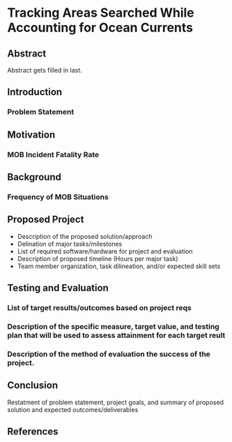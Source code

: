 # Tracking Areas Searched While Accounting for Ocean Currents
## Abstract
Abstract gets filled in last.

## Introduction
### Problem Statement

## Motivation
### MOB Incident Fatality Rate

## Background
### Frequency of MOB Situations

## Proposed Project
* Description of the proposed solution/approach
* Delination of major tasks/milestones
* List of required software/hardware for project and evaluation
* Description of proposed timeline (Hours per major task)
* Team member organization, task dilineation, and/or expected skill sets

## Testing and Evaluation
### List of target results/outcomes based on project reqs

### Description of the specific measure, target value, and testing plan that will be used to assess attainment for each target reult

### Description of the method of evaluation the success of the project.

## Conclusion
Restatment of problem statement, project goals, and summary of proposed solution and expected outcomes/deliverables

## References
